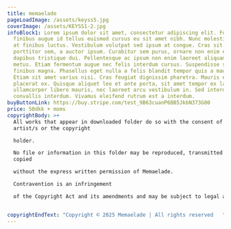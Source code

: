 ```yaml
---
title: memaelade
pageLoadImage: /assets/keyss5.jpg
coverImage: /assets/KEYSS1-2.jpg
infoBlock1: Lorem ipsum dolor sit amet, consectetur adipiscing elit. Fusce
  finibus augue id tellus euismod cursus eu sit amet nibh. Nunc molestie neque
  at finibus luctus. Vestibulum volutpat sed ipsum at congue. Cras sit amet
  porttitor sem, a auctor ipsum. Curabitur sem purus, ornare non enim eu,
  dapibus tristique dui. Pellentesque ac ipsum non enim laoreet aliquam ut in
  metus. Etiam fermentum augue nec felis interdum cursus. Suspendisse sit amet
  finibus magna. Phasellus eget nulla a felis blandit tempor quis a mauris.
  Etiam sit amet varius nisi. Cras feugiat dignissim pharetra. Mauris et
  placerat ex. Quisque aliquet leo et ante porta, sit amet tempor ex lacinia. In
  ullamcorper libero mauris, nec laoreet arcu vestibulum in. Sed interdum ut dui
  convallis interdum. Vivamus eleifend rutrum est a interdum.
buyButtonLink: https://buy.stripe.com/test_9B63cuanP6BB5JkbN373G00
price: 50dkk + moms
copyrightBody: >+
  All works that appear in downloaded folder do so with the consent of the
  artist/s or the copyright 

  holder. 

  No file or information in this folder may be reproduced, transmitted or
  copied 

  without the express written permission of Memaelade. 

  Contravention is an infringement 

  of the Copyright Act and its amendments and may be subject to legal action.


copyrightEndText: "Copyright © 2025 Memaelade | All rights reserved   "
---
```

